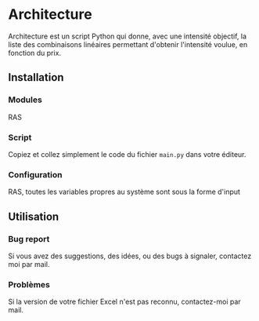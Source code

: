 # Architecture

Architecture est un script Python qui donne, avec une intensité objectif, la liste des combinaisons linéaires permettant d'obtenir l'intensité voulue, en fonction du prix. 

## Installation

### Modules 
RAS
### Script
Copiez et collez simplement le code du fichier `main.py` dans votre éditeur.
### Configuration
RAS, toutes les variables propres au système sont sous la forme d'input

## Utilisation
### Bug report
Si vous avez des suggestions, des idées, ou des bugs à signaler, contactez moi par mail. 
### Problèmes 
Si la version de votre fichier Excel n'est pas reconnu, contactez-moi par mail. 
